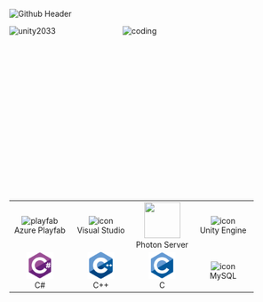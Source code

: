![Github Header](https://github.com/Unity2033/Unity2033/assets/82032086/8f652925-af2f-4d38-9f23-a11a0919f9f2)

<p align="left"> <img src="https://komarev.com/ghpvc/?username=unity2033&label=Profile%20views&color=0e75b6&style=flat" alt="unity2033"/>
<img align="right" alt="coding" width = "300" height = "300" src = "https://github.com/Unity2033/Unity2033/assets/82032086/64d5105d-ac4d-430f-9922-9b3037a7c18e">
  
<table align="left">
  <tr>
    <td align="center" width="96">
        <img src="https://github.com/Unity2033/Unity2033/assets/82032086/0caab661-9b8b-4f21-8a19-45a612a1dda3" width="48" height="48" alt="playfab" />
      <br>Azure Playfab
    </td>
  <td align="center" width="96">
        <img src="https://github.com/Unity2033/Unity2033/assets/82032086/4e588b51-2c01-47cf-9c8f-587dd7bf1789" alt="icon" width="65" height="65" />
      <br>Visual Studio
    </td>
    <td align="center" width="96">
        <img src="https://github.com/Unity2033/Unity2033/assets/82032086/3baf3236-e5cf-437d-b97e-22f7595b9682" width="65" height="65" />
      <br>Photon Server
    <td align="center" width="96">
        <img src="https://github.com/Unity2033/Unity2033/assets/82032086/7ff4b9ba-9d59-46cd-a1eb-df812b194e11" alt="icon" width="65" height="65" />
      <br>Unity Engine
    </td>
  <tr>
    <td align="center"  width="96">
        <img src="https://raw.githubusercontent.com/devicons/devicon/master/icons/csharp/csharp-original.svg" width="48" height="48" alt="csharp" />
      <br>C#
    </td>
    <td align="center" width="96">
        <img src="https://raw.githubusercontent.com/devicons/devicon/master/icons/cplusplus/cplusplus-original.svg" width="48" height="48" alt="cpp" />
      <br>C++
    </td>
    <td align="center"  width="96">
        <img src="https://raw.githubusercontent.com/devicons/devicon/master/icons/c/c-original.svg" width="48" height="48" alt="c" />
      <br>C
          </td>
   <td align="center" width="96">
        <img src="https://github.com/Unity2033/Unity2033/assets/82032086/1edf99d4-7a21-4693-b1c0-3982d86ff563" alt="icon" width="65" height="65" />
      <br>MySQL
 </tr>
</table>
<br><br>
